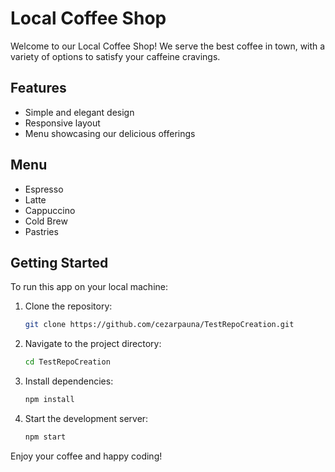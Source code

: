 # Local Coffee Shop

Welcome to our Local Coffee Shop! We serve the best coffee in town, with a variety of options to satisfy your caffeine cravings.

## Features
- Simple and elegant design
- Responsive layout
- Menu showcasing our delicious offerings

## Menu
- Espresso
- Latte
- Cappuccino
- Cold Brew
- Pastries

## Getting Started
To run this app on your local machine:
1. Clone the repository:
   ```bash
   git clone https://github.com/cezarpauna/TestRepoCreation.git
   ```
2. Navigate to the project directory:
   ```bash
   cd TestRepoCreation
   ```
3. Install dependencies:
   ```bash
   npm install
   ```
4. Start the development server:
   ```bash
   npm start
   ```

Enjoy your coffee and happy coding!